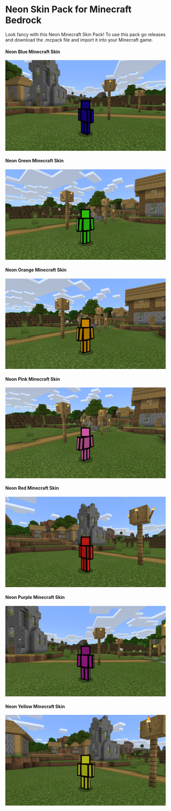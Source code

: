 # Neon Skin Pack for Minecraft Bedrock

<p>
Look fancy with this Neon Minecraft Skin Pack!
To use this pack go releases and download the .mcpack file
and import it into your Minecraft game.
</p>

#### Neon Blue Minecraft Skin
![Neon Blue](./images/neonblue.png)

#### Neon Green Minecraft Skin
![Neon Green](./images/neongreen.png)

#### Neon Orange Minecraft Skin
![Neon Orange](./images/neonorange.png)

#### Neon Pink Minecraft Skin
![Neon Pink](./images/neonpink.png)

#### Neon Red Minecraft Skin
![Neon Red](./images/neonred.png)

#### Neon Purple Minecraft Skin
![Neon Purple](./images/neonpurple.png)

#### Neon Yellow Minecraft Skin
![Neon Yellow](./images/neonyellow.png)